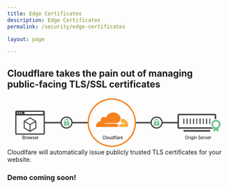 ```yaml
---
title: Edge Certificates
description: Edge Certificates
permalink: /security/edge-certificates

layout: page

---
```


## Cloudflare takes the pain out of managing public-facing TLS/SSL certificates
<svg width="500" height="117.6470588235294" viewBox="0 0 720 161.58" aria-hidden="true"><path fill="#404242" d="M123.52 83.27h144.9v-4.66h-144.9"></path><path d="M120.51 41h-90a4.13 4.13 0 00-4.07 4.08v71.47a4.13 4.13 0 004.07 4.07h90a4.13 4.13 0 004.07-4.07V45.11a4.13 4.13 0 00-4.07-4.11zm-60.6 4.13h55.86a3.6 3.6 0 110 7.19H59.91a3.6 3.6 0 010-7.19zm-12.6 1.47a2.17 2.17 0 11-2.17 2.16 2.17 2.17 0 012.17-2.16zm-6.4 0a2.17 2.17 0 11-2.17 2.16 2.16 2.16 0 012.17-2.16zm-6.41 0a2.17 2.17 0 11-2.16 2.16 2.17 2.17 0 012.16-2.16zm86.18 70l-.17.16h-90l-.17-.16V56.85h90.31z" fill="#404242"></path><path d="M55.3 99.85l19.49 11.26a1.55 1.55 0 001.56 0l.19-.14 19.22-11.35a1.56 1.56 0 00.76-1.36l-.19-21.74a1.57 1.57 0 00-.11-.53 1.55 1.55 0 00-.71-1l-19-11.56a1.59 1.59 0 00-1.59 0L55.47 74.55a1.64 1.64 0 00-.35.29 1.54 1.54 0 00-.5 1.13l-.1 22.52a1.58 1.58 0 00.78 1.36zm38.09-2.47L77.13 107V88l16.1-8.87zM75.72 66.59l15.89 9.69-16 9L68 80.9l-8.58-5zm-18 12.07l8.65 4.93L74 88v19l-16.35-9.4z" fill="#404242"></path><path d="M214.8 80.48a18.1 18.1 0 11-18.1-18.09 18.1 18.1 0 0118.1 18.09z" fill="#fff"></path><path d="M214.8 80.48h-2a16.08 16.08 0 11-4.71-11.38 16.06 16.06 0 014.71 11.38h4a20.1 20.1 0 10-20.1 20.1 20.09 20.09 0 0020.1-20.1z" fill="#404242"></path><path d="M188.62 90.73h16.12a1.07 1.07 0 001.11-1.12v-11a1.07 1.07 0 00-1.11-1.12h-1.59v-3.16a6.43 6.43 0 00-12.86 0v3.17h-1.58a1.08 1.08 0 00-1.12 1.12v11c-.19.55.41 1.11 1.03 1.11zm9.41-4.1a.6.6 0 01-.56.74h-1.68a.6.6 0 01-.56-.74l.56-2a1.8 1.8 0 01-1-1.77 2 2 0 113.91 0 2.2 2.2 0 01-1 1.77zm-4.66-12.3a3.26 3.26 0 116.52 0v3.17h-6.43z" fill="#79c698"></path><text transform="translate(49.83 135.89)" font-size="14" font-family="SFProDisplay-Regular,SF Pro Display,sans-serif">Browser</text><g><path fill="#404242" d="M424.94 83.27h144.89v-4.66H424.94"></path><path d="M693.24 54.15a4.29 4.29 0 00-2.24-2.33 4.17 4.17 0 00-1.63-.33h-120a4.13 4.13 0 00-1.63.33 4.19 4.19 0 00-1.37.94 4.2 4.2 0 00-1.21 3v41a4.22 4.22 0 004.21 4.22h120a4.2 4.2 0 004.2-4.22v-41a4.31 4.31 0 00-.33-1.61zm-4.52 42.11H569.9v-40h118.82z" fill="#404242"></path><path d="M671.06 68.56a1.43 1.43 0 011.44-1.44 1.43 1.43 0 011 .42 1.46 1.46 0 01.43 1V84a1.48 1.48 0 01-.43 1 1.43 1.43 0 01-1 .42 1.45 1.45 0 01-1-.42 1.47 1.47 0 01-.42-1zm-10.87 0a1.43 1.43 0 011.44-1.44 1.47 1.47 0 011 .42 1.45 1.45 0 01.42 1V84a1.43 1.43 0 01-1.45 1.45 1.45 1.45 0 01-1-.42 1.47 1.47 0 01-.42-1zm-10.78 0a1.46 1.46 0 01.43-1 1.43 1.43 0 011-.42 1.43 1.43 0 011.44 1.44V84a1.47 1.47 0 01-.42 1 1.45 1.45 0 01-1 .42 1.43 1.43 0 01-1-.42 1.48 1.48 0 01-.43-1zm-10.77 0a1.43 1.43 0 011.44-1.44 1.47 1.47 0 011 .42 1.45 1.45 0 01.42 1V84a1.43 1.43 0 01-1.45 1.45 1.45 1.45 0 01-1-.42 1.47 1.47 0 01-.42-1zm-10.78 0a1.45 1.45 0 112.89 0V84a1.47 1.47 0 01-.42 1 1.45 1.45 0 01-2 0 1.48 1.48 0 01-.43-1zm-10.77 0a1.43 1.43 0 011.44-1.44 1.47 1.47 0 011 .42 1.45 1.45 0 01.42 1V84a1.43 1.43 0 01-1.45 1.45 1.45 1.45 0 01-1-.42 1.47 1.47 0 01-.42-1zm-10.78 0a1.45 1.45 0 112.89 0V84a1.47 1.47 0 01-.42 1 1.45 1.45 0 01-2 0 1.48 1.48 0 01-.43-1zm-10.77 0a1.45 1.45 0 112.89 0V84a1.47 1.47 0 01-.42 1 1.46 1.46 0 01-2 0 1.47 1.47 0 01-.42-1zm-10.8 0a1.45 1.45 0 012.9 0V84a1.48 1.48 0 01-.43 1 1.45 1.45 0 01-2 0 1.48 1.48 0 01-.43-1z" fill="#404242"></path><path d="M629.31 85.43a1.45 1.45 0 001-.42 1.47 1.47 0 00.42-1V68.56a1.45 1.45 0 00-2.89 0V84a1.48 1.48 0 00.43 1 1.45 1.45 0 001.04.43zM640.08 85.43a1.43 1.43 0 001.45-1.43V68.56a1.45 1.45 0 00-.42-1 1.47 1.47 0 00-1-.42 1.43 1.43 0 00-1.44 1.44V84a1.47 1.47 0 00.42 1 1.45 1.45 0 00.99.43zM650.86 85.43a1.45 1.45 0 001-.42 1.47 1.47 0 00.42-1V68.56a1.43 1.43 0 00-1.44-1.44 1.43 1.43 0 00-1 .42 1.46 1.46 0 00-.43 1V84a1.48 1.48 0 00.43 1 1.43 1.43 0 001.02.43zM661.63 85.43a1.43 1.43 0 001.45-1.43V68.56a1.45 1.45 0 00-.42-1 1.47 1.47 0 00-1-.42 1.43 1.43 0 00-1.44 1.44V84a1.47 1.47 0 00.42 1 1.45 1.45 0 00.99.43zM586.19 85.43a1.45 1.45 0 001-.42 1.48 1.48 0 00.43-1V68.56a1.45 1.45 0 00-2.9 0V84a1.48 1.48 0 00.43 1 1.45 1.45 0 001.04.43zM597 85.43a1.45 1.45 0 001-.42 1.47 1.47 0 00.42-1V68.56a1.45 1.45 0 10-2.89 0V84a1.47 1.47 0 00.42 1 1.45 1.45 0 001.05.43zM607.76 85.43a1.45 1.45 0 001-.42 1.47 1.47 0 00.42-1V68.56a1.45 1.45 0 00-2.89 0V84a1.48 1.48 0 00.43 1 1.45 1.45 0 001.04.43zM618.53 85.43A1.43 1.43 0 00620 84V68.56a1.45 1.45 0 00-.42-1 1.47 1.47 0 00-1-.42 1.43 1.43 0 00-1.44 1.44V84a1.47 1.47 0 00.42 1 1.45 1.45 0 00.97.43zM672.5 85.43a1.43 1.43 0 001-.42 1.48 1.48 0 00.43-1V68.56a1.46 1.46 0 00-.43-1 1.43 1.43 0 00-1-.42 1.43 1.43 0 00-1.44 1.44V84a1.47 1.47 0 00.42 1 1.45 1.45 0 001.02.43zM674 106.93a2.63 2.63 0 00-.54-.84 2.53 2.53 0 00-.79-.56 2.36 2.36 0 00-.95-.18H586.9a2.36 2.36 0 00-1.7.74 2.6 2.6 0 000 3.57 2.32 2.32 0 001.7.74h84.81a2.29 2.29 0 00.93-.17 2.64 2.64 0 00.79-.54 2.32 2.32 0 00.53-.81 2.43 2.43 0 00.2-1 2.55 2.55 0 00-.16-.95z" fill="#404242"></path><text transform="translate(590 135.89)" font-size="14" font-family="SFProDisplay-Regular,SF Pro Display,sans-serif">Origin Server</text><path d="M513.8 80.48a18.1 18.1 0 11-18.1-18.09 18.1 18.1 0 0118.1 18.09z" fill="#fff"></path><path d="M513.8 80.48h-2a16.08 16.08 0 11-4.71-11.38 16.06 16.06 0 014.71 11.38h4a20.1 20.1 0 10-20.1 20.1 20.09 20.09 0 0020.1-20.1z" fill="#404242"></path><path d="M487.62 90.73h16.12a1.07 1.07 0 001.11-1.12v-11a1.07 1.07 0 00-1.11-1.12h-1.59v-3.16a6.43 6.43 0 00-12.86 0v3.17h-1.58a1.08 1.08 0 00-1.12 1.12v11c-.19.55.41 1.11 1.03 1.11zm9.41-4.1a.6.6 0 01-.56.74h-1.68a.6.6 0 01-.56-.74l.56-2a1.8 1.8 0 01-1-1.77 2 2 0 113.91 0 2.2 2.2 0 01-1 1.77zm-4.66-12.3a3.26 3.26 0 116.52 0v3.17h-6.43z" fill="#79c698"></path><path d="M706.69 75.7a17.61 17.61 0 00-2.63-2.76 17.55 17.55 0 00-11.06-4 17.28 17.28 0 00-14.62 26.52 18 18 0 002 2.64 17.8 17.8 0 002.58 2.24v15.4l9.74-7.64 10.3 8.55v-16.32a17.23 17.23 0 003.68-24.63z" fill="#fff"></path><path d="M702.62 74.76a15 15 0 00-22.34 19.58 15.26 15.26 0 001.78 2.29 15.5 15.5 0 002.24 2l.52.37v12.58l8-6.23 8.4 7V99l.52-.37a15 15 0 003.21-21.43l1-.76-1 .76a14.9 14.9 0 00-2.33-2.44zM702 88.9a9.61 9.61 0 01-2.77 4.57 9.43 9.43 0 01-12.21.57 9.56 9.56 0 01-3.74-7.55A9.53 9.53 0 01702 84.06a9.77 9.77 0 01.32 2.44 9.58 9.58 0 01-.32 2.4z" fill="#71c492"></path></g><g><path d="M425.26 80.84h-2.21a76.07 76.07 0 11-22.28-53.77 75.79 75.79 0 0122.28 53.77h4.42a80.47 80.47 0 10-23.57 56.9 80.24 80.24 0 0023.57-56.9z" fill="#f5821f"></path><path d="M368.05 92.57a6.63 6.63 0 00-.69-5.85 5.92 5.92 0 00-4.72-2.32l-38.51-.5a.69.69 0 01-.59-.31.86.86 0 01-.1-.69 1.05 1.05 0 01.91-.69l38.85-.5c4.6-.22 9.61-3.94 11.36-8.51l2.22-5.79a1.21 1.21 0 00.06-.75 25.29 25.29 0 00-48.64-2.59A11.37 11.37 0 00310.05 72a12.21 12.21 0 00.28 4 16.16 16.16 0 00-15.7 16.17 18.68 18.68 0 00.16 2.35.76.76 0 00.75.65h71.07a1 1 0 00.91-.69z" fill="#f5821f"></path><path d="M380.32 67.82h-1.07a.63.63 0 00-.56.44l-1.5 5.22a6.63 6.63 0 00.69 5.85 5.92 5.92 0 004.72 2.32l8.2.5a.69.69 0 01.59.31.84.84 0 01.09.69 1 1 0 01-.9.69l-8.54.5c-4.63.22-9.61 3.94-11.36 8.51l-.63 1.59a.46.46 0 00.44.63h29.35a.78.78 0 00.75-.56 21.49 21.49 0 00.78-5.7 21.08 21.08 0 00-21.05-20.99z" fill="#fbae40"></path><text transform="translate(315.73 135.45)" font-size="14" font-family="SFProDisplay-Regular,SF Pro Display,sans-serif">Cloudflare</text></g></svg>
Cloudlfare will automatically issue publicly trusted TLS certificates for your website.
### Demo coming soon!